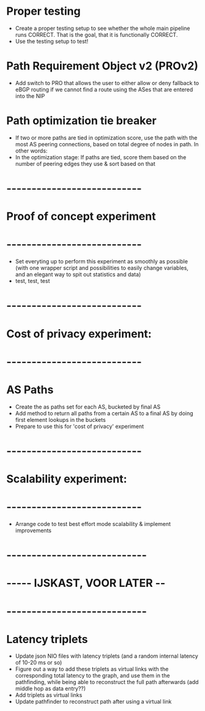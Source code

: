 # Proper testing

- Create a proper testing setup to see whether the whole main pipeline runs CORRECT. That is the goal, that it is functionally CORRECT.
- Use the testing setup to test!








# Path Requirement Object v2 (PROv2)

- Add switch to PRO that allows the user to either allow or deny fallback to  eBGP routing if we cannot find a route using the ASes that are entered into the NIP

# Path optimization tie breaker

- If two or more paths are tied in optimization score, use the path with the most AS peering connections, based on total degree of nodes in path. In other words:
- In the optimization stage: If paths are tied, score them based on the number of peering edges they use & sort based on that






# ---------------------------
# Proof of concept experiment
# ---------------------------

- Set everyting up to perform this experiment as smoothly as possible (with one wrapper script and possibilities to easily change variables, and an elegant way to spit out statistics and data)
- test, test, test

# ---------------------------
# Cost of privacy experiment:
# ---------------------------

# AS Paths

- Create the as paths set for each AS, bucketed by final AS
- Add method to return all paths from a certain AS to a final AS by doing first element lookups in the buckets
- Prepare to use this for 'cost of privacy' experiment


# ---------------------------
# Scalability experiment:
# ---------------------------

- Arrange code to test best effort mode scalability & implement improvements







# ----------------------------
# ----- IJSKAST, VOOR LATER --
# ----------------------------


# Latency triplets

- Update json NIO files with latency triplets (and a random internal latency of 10-20 ms or so)
- Figure out a way to add these triplets as virtual links with the corresponding total latency to the graph, and use them in the pathfinding, while being able to reconstruct the full path afterwards (add middle hop as data entry??)
- Add triplets as virtual links
- Update pathfinder to reconstruct path after using a virtual link
